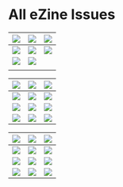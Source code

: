 # All eZine Issues

| [![](.gitbook/assets/OSINT\_eZine-202410.png)](osint-ezine/2024/10-october-2024.md)                                   | [![](.gitbook/assets/OSINT\_eZine-202409.png)](osint-ezine/2024/09-september-2024.md) | [![](.gitbook/assets/OSINT\_eZine-202408.png)](osint-ezine/2024/08-august-2024.md)                                     |
| --------------------------------------------------------------------------------------------------------------------- | ------------------------------------------------------------------------------------- | ---------------------------------------------------------------------------------------------------------------------- |
| [![](.gitbook/assets/OSINT\_eZine-202407.png)](osint-ezine/2024/07-july-2024.md)                                      | [![](.gitbook/assets/OSINT\_eZine-202406.png)](osint-ezine/2024/06-june-2024.md)      | [![](.gitbook/assets/OSINT\_eZine-202405.png)](osint-ezine/2024/05-may-2024.md)                                        |
| [![](.gitbook/assets/OSINT\_eZine-202404.png)](osint-ezine/2024/04-april-2024.md)                                     | [![](.gitbook/assets/OSINT\_eZine-202403.png)](osint-ezine/2024/03-march-2024.md)     | [<img src=".gitbook/assets/OSINT_eZine-202402.png" alt="" data-size="original">](osint-ezine/2024/02-february-2024.md) |
| [<img src=".gitbook/assets/OSINT_eZine-202401.png" alt="" data-size="original">](osint-ezine/2024/01-january-2024.md) |                                                                                       |                                                                                                                        |

| [![](.gitbook/assets/OSINT\_eZine-202312.png)](osint-ezine/2023/12-december-2023.md)  | [![](.gitbook/assets/OSINT\_eZine-202311.png)](osint-ezine/2023/11-november-2023.md) | [![](.gitbook/assets/OSINT\_eZine-202310.png)](osint-ezine/2023/10-october-2023.md) |
| ------------------------------------------------------------------------------------- | ------------------------------------------------------------------------------------ | ----------------------------------------------------------------------------------- |
| [![](.gitbook/assets/OSINT\_eZine-202309.png)](osint-ezine/2023/09-september-2023.md) | [![](.gitbook/assets/OSINT\_eZine-202308.png)](osint-ezine/2023/08-august-2023.md)   | [![](.gitbook/assets/OSINT\_eZine-202307.png)](osint-ezine/2023/07-july-2023.md)    |
| [![](.gitbook/assets/OSINT\_eZine-202306.png)](osint-ezine/2023/06-june-2023.md)      | [![](.gitbook/assets/OSINT\_eZine-202305.png)](osint-ezine/2023/05-may-2023.md)      | [![](.gitbook/assets/OSINT\_eZine-202304.png)](osint-ezine/2023/04-april-2023.md)   |
| [![](.gitbook/assets/OSINT\_eZine-202303.png)](osint-ezine/2023/03-march-2023.md)     | [![](.gitbook/assets/OSINT\_eZine-202302.png)](osint-ezine/2023/02-february-2023.md) | [![](.gitbook/assets/OSINT\_eZine-202301.png)](osint-ezine/2023/01-january-2023.md) |

| [![](.gitbook/assets/OSINT\_eZine-202212.png)](osint-ezine/2022/12-december-2022.md)  | [![](.gitbook/assets/OSINT\_eZine-202211.png)](osint-ezine/2022/11-november-2022.md) | [![](.gitbook/assets/OSINT\_eZine-202210.png)](osint-ezine/2022/10-october-2022.md) |
| ------------------------------------------------------------------------------------- | ------------------------------------------------------------------------------------ | ----------------------------------------------------------------------------------- |
| [![](.gitbook/assets/OSINT\_eZine-202209.png)](osint-ezine/2022/09-september-2022.md) | [![](.gitbook/assets/OSINT\_eZine-202208.png)](osint-ezine/2022/08-august-2022.md)   | [![](.gitbook/assets/OSINT\_eZine-202207.png)](osint-ezine/2022/07-july-2022.md)    |
| [![](.gitbook/assets/OSINT\_eZine-202206.png)](osint-ezine/2022/06-june-2022.md)      | [![](.gitbook/assets/OSINT\_eZine-202205.png)](osint-ezine/2022/05-may-2022.md)      | [![](.gitbook/assets/OSINT\_eZine-202204.png)](osint-ezine/2022/04-april-2022.md)   |
| [![](.gitbook/assets/OSINT\_eZine-202203.png)](osint-ezine/2022/03-march-2022.md)     | [![](.gitbook/assets/OSINT\_eZine-202202.png)](osint-ezine/2022/02-february-2022.md) | [![](.gitbook/assets/OSINT\_eZine-202201.png)](osint-ezine/2022/01-january-2022.md) |
